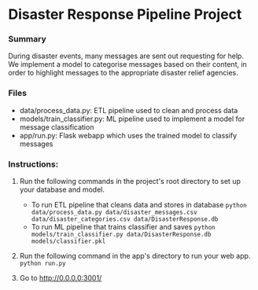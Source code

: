 # Disaster Response Pipeline Project

### Summary

During disaster events, many messages are sent out requesting for help. We implement a model to categorise messages based on their content, in order to highlight messages to the appropriate disaster relief agencies.

### Files

- data/process_data.py: ETL pipeline used to clean and process data
- models/train_classifier.py: ML pipeline used to implement a model for message classification
- app/run.py: Flask webapp which uses the trained model to classify messages

### Instructions:
1. Run the following commands in the project's root directory to set up your database and model.

    - To run ETL pipeline that cleans data and stores in database
        `python data/process_data.py data/disaster_messages.csv data/disaster_categories.csv data/DisasterResponse.db`
    - To run ML pipeline that trains classifier and saves
        `python models/train_classifier.py data/DisasterResponse.db models/classifier.pkl`

2. Run the following command in the app's directory to run your web app.
    `python run.py`

3. Go to http://0.0.0.0:3001/